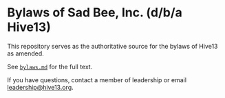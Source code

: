 # Bylaws of Sad Bee, Inc. (d/b/a Hive13)

This repository serves as the authoritative source for the bylaws of Hive13 
as amended.

See [`bylaws.md`](bylaws.md) for the full text.

If you have questions, contact a member of leadership or email 
leadership@hive13.org.